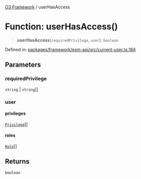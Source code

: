 [O3 Framework](../API.md) / userHasAccess

# Function: userHasAccess()

> **userHasAccess**(`requiredPrivilege`, `user`): `boolean`

Defined in: [packages/framework/esm-api/src/current-user.ts:184](https://github.com/openmrs/openmrs-esm-core/blob/main/packages/framework/esm-api/src/current-user.ts#L184)

## Parameters

### requiredPrivilege

`string` | `string`[]

### user

#### privileges

[`Privilege`](../interfaces/Privilege.md)[]

#### roles

[`Role`](../interfaces/Role.md)[]

## Returns

`boolean`

